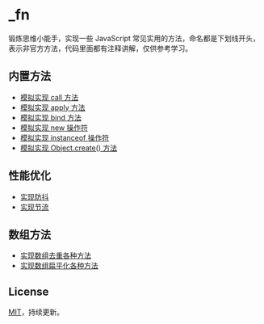 # _fn

锻炼思维小能手，实现一些 JavaScript 常见实用的方法，命名都是下划线开头，表示非官方方法，代码里面都有注释讲解，仅供参考学习。

## 内置方法
- [模拟实现 call 方法](_call.js)
- [模拟实现 apply 方法](_apply.js)
- [模拟实现 bind 方法](_bind.js)
- [模拟实现 new 操作符](_new.js)
- [模拟实现 instanceof 操作符](_instanceof.js)
- [模拟实现 Object.create() 方法](_Object.create.js)

## 性能优化
- [实现防抖](_debounce.js)
- [实现节流](_throttle.js)

## 数组方法
- [实现数组去重各种方法](_unique.js)
- [实现数组扁平化各种方法](_flatten.js)


## License
[MIT](https://github.com/LFB/_fn/blob/master/LICENSE)，持续更新。